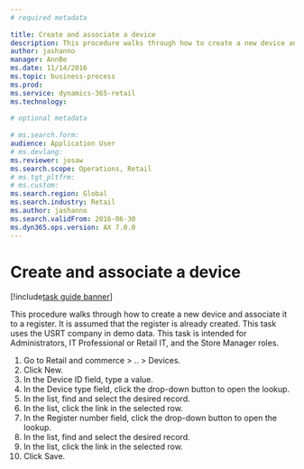 ```yaml
--- 
# required metadata 
 
title: Create and associate a device
description: This procedure walks through how to create a new device and associate it to a register. 
author: jashanno
manager: AnnBe 
ms.date: 11/14/2016
ms.topic: business-process 
ms.prod:  
ms.service: dynamics-365-retail 
ms.technology:  
 
# optional metadata 
 
# ms.search.form:   
audience: Application User 
# ms.devlang:  
ms.reviewer: josaw
ms.search.scope: Operations, Retail 
# ms.tgt_pltfrm:  
# ms.custom:  
ms.search.region: Global
ms.search.industry: Retail
ms.author: jashanno
ms.search.validFrom: 2016-06-30 
ms.dyn365.ops.version: AX 7.0.0 
---
```

# Create and associate a device

[!include[task guide banner](../includes/task-guide-banner.md)]

This procedure walks through how to create a new device and associate it to a register. It is assumed that the register is already created.  This task uses the USRT company in demo data. This task is intended for Administrators, IT Professional or Retail IT, and the Store Manager roles.

1. Go to Retail and commerce > .. > Devices.
2. Click New.
3. In the Device ID field, type a value.
4. In the Device type field, click the drop-down button to open the lookup.
5. In the list, find and select the desired record.
6. In the list, click the link in the selected row.
7. In the Register number field, click the drop-down button to open the lookup.
8. In the list, find and select the desired record.
9. In the list, click the link in the selected row.
10. Click Save.

